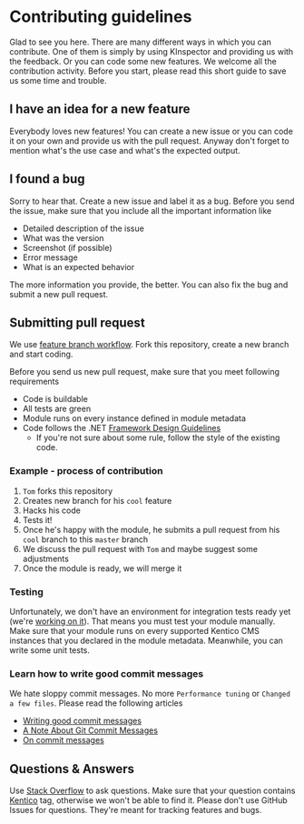 # Contributing guidelines
Glad to see you here. There are many different ways in which you can contribute. One of them is simply by using KInspector and providing us with the feedback. Or you can code some new features. We welcome all the contribution activity. Before you start, please read this short guide to save us some time and trouble.


## I have an idea for a new feature
Everybody loves new features! You can create a new issue or you can code it on your own and provide us with the pull request. Anyway don't forget to mention what's the use case and what's the expected output.


## I found a bug
Sorry to hear that. Create a new issue and label it as a bug. Before you send the issue, make sure that you include all the important information like

- Detailed description of the issue
- What was the version
- Screenshot (if possible)
- Error message
- What is an expected behavior

The more information you provide, the better. You can also fix the bug and submit a new pull request.


## Submitting pull request
We use [feature branch workflow](https://www.atlassian.com/git/tutorials/comparing-workflows/feature-branch-workflow). Fork this repository, create a new branch and start coding.

Before you send us new pull request, make sure that you meet following requirements

- Code is buildable
- All tests are green
- Module runs on every instance defined in module metadata
- Code follows the .NET [Framework Design Guidelines](https://msdn.microsoft.com/en-us/library/ms229042.aspx)
    - If you're not sure about some rule, follow the style of the existing code.


### Example - process of contribution
1. ```Tom``` forks this repository
2. Creates new branch for his ```cool``` feature
3. Hacks his code
4. Tests it!
5. Once he's happy with the module, he submits a pull request from his ```cool``` branch to this ```master``` branch
6. We discuss the pull request with ```Tom``` and maybe suggest some adjustments
7. Once the module is ready, we will merge it


### Testing
Unfortunately, we don't have an environment for integration tests ready yet (we're [working on it](https://github.com/Kentico/KInspector/issues/13)). That means you must test your module manually. Make sure that your module runs on every supported Kentico CMS instances that you declared in the module metadata. Meanwhile, you can write some unit tests.


### Learn how to write good commit messages
We hate sloppy commit messages. No more ```Performance tuning``` or ```Changed a few files```. Please read the following articles

- [Writing good commit messages](https://github.com/erlang/otp/wiki/Writing-good-commit-messages)
- [A Note About Git Commit Messages](http://tbaggery.com/2008/04/19/a-note-about-git-commit-messages.html)
- [On commit messages](http://who-t.blogspot.com/2009/12/on-commit-messages.html)


## Questions & Answers
Use [Stack Overflow](https://stackoverflow.com/) to ask questions. Make sure that your question contains [Kentico](https://stackoverflow.com/questions/tagged/kentico) tag, otherwise we won't be able to find it. Please don't use GitHub Issues for questions. They're meant for tracking features and bugs.
